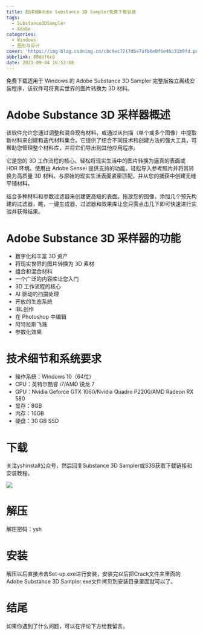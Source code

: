 ```yaml
---
title: 超详细Adobe Substance 3D Sampler免费下载安装
tags:
  - Substance3DSampler
  - Adobe
categories:
  - Windows
  - 图形与设计
cover: 'https://img-blog.csdnimg.cn/cbc9ec7217db47afb6e0f6e46c31b9fd.png'
abbrlink: 88d6f6c6
date: 2021-09-04 16:52:08
---
```


免费下载适用于 Windows 的 Adob​​e Substance 3D Sampler 完整版独立离线安装程序，该软件可将真实世界的图片转换为 3D 材料。

# Adobe Substance 3D 采样器概述
该软件允许您通过调整和混合现有材料，或通过从扫描（单个或多个图像）中提取新材料来创建和迭代材料集合。它提供了结合不同技术和创建方法的强大工具，可帮助您管理整个材料库，并将它们导出到其他应用程序。

它是您的 3D 工作流程的核心。轻松将现实生活中的图片转换为逼真的表面或 HDR 环境。使用由 Adob​​e Sensei 提供支持的功能，轻松导入参考照片并将其转换为高质量 3D 材料。与原始的现实生活表面紧密匹配，并从您的捕获中创建无缝平铺材料。

结合多种材料和参数过滤器来创建更高级的表面。拖放您的图像，添加几个预先构建的过滤器，瞧，一键生成器、过滤器和效果库让您只需点击几下即可快速进行实验并获得结果。

# Adobe Substance 3D 采样器的功能
- 数字化和丰富 3D 资产
- 将现实世界的图片转换为 3D 素材
- 组合和混合材料
- 一个广泛的内容库让您入门
- 3D 工作流程的核心
- AI 驱动的扫描处理
- 开放的生态系统
- IBL创作
- 在 Photoshop 中编辑
- 阿特拉斯飞溅
- 参数化效果

# 技术细节和系统要求
- 操作系统：Windows 10（64位）
- CPU：英特尔酷睿 i7/AMD 锐龙 7
- GPU：Nvidia Geforce GTX 1060/Nvidia Quadro P2200/AMD Radeon RX 580
- 显存：8GB
- 内存：16GB
- 硬盘：30 GB SSD

# 下载
关注yshinstall公众号，然后回复Substance 3D Sampler或S3S获取下载链接和安装教程。

![](https://img-blog.csdnimg.cn/f824f9d6c4ca40549a3d02de1938c17c.jpg#pic_center)

# 解压
解压密码：ysh

# 安装
解压以后直接点击Set-up.exe进行安装，安装完以后把Crack文件夹里面的Adobe Substance 3D Sampler.exe文件拷贝到安装目录里面就可以了。

# 结尾
如果你遇到了什么问题，可以在评论下方给我留言。






